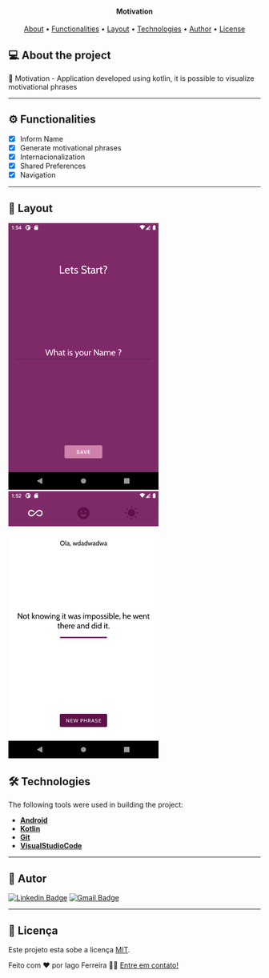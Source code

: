 

<h4 align="center"> 
	Motivation
</h4>

<p align="center">
 <a href="#-About">About</a> •
 <a href="#-functionalities">Functionalities</a> •
 <a href="#-layout">Layout</a> • 
 <a href="#-technologies">Technologies</a> • 
 <a href="#-author">Author</a> • 
 <a href="#user-content--licença">License</a>
</p>


## 💻 About the project

:scroll: Motivation  - Application developed using kotlin, it is possible to visualize motivational phrases

---

## ⚙️ Functionalities

- [x] Inform Name
- [x] Generate motivational phrases
- [X] Internacionalization
- [X] Shared Preferences
- [X] Navigation

---

## 🎨 Layout

<a>
  <img src="https://github.com/IagoAntunes/Motivation/blob/master/app/src/main/res/drawable/page1_github.png" min-width="700px" max-width="700px" width="300px" alt="SplashScreen">
  <img src="https://github.com/IagoAntunes/Motivation/blob/master/app/src/main/res/drawable/page2_github.png" min-width="700px" max-width="700px" width="300px" alt="HomePage">
</a>

## 🛠 Technologies


The following tools were used in building the project:

-   **[Android](https://developer.android.com/about?gclid=Cj0KCQjwiIOmBhDjARIsAP6YhSUA5vz23S_luvcZyRe3SlYc_xHxUvcqRsiAO-f0QreySMf8ErIZuGYaAoIPEALw_wcB&gclsrc=aw.ds&hl=pt-br)**
-   **[Kotlin](https://kotlinlang.org/)**
-   **[Git](https://git-scm.com/)**
-   **[VisualStudioCode](https://code.visualstudio.com/)**

---
## 🦸 Autor

[![Linkedin Badge](https://img.shields.io/badge/-IagoFerreira-blue?style=flat-square&logo=Linkedin&logoColor=white&link=https://www.linkedin.com/in/iagoaferreira/)](https://www.linkedin.com/in/iagoaferreira/) [![Gmail Badge](https://img.shields.io/badge/-iagoantunes.f@gmail.com-c14438?style=flat-square&logo=Gmail&logoColor=white&link=mailto:iagoantunes.f@gmail.com)](mailto:iagoantunes.f@gmail.com)

---

## 📝 Licença

Este projeto esta sobe a licença [MIT](./LICENSE).

Feito com ❤️ por Iago Ferreira 👋🏽 [Entre em contato!](https://www.linkedin.com/in/iagoaferreira/)
